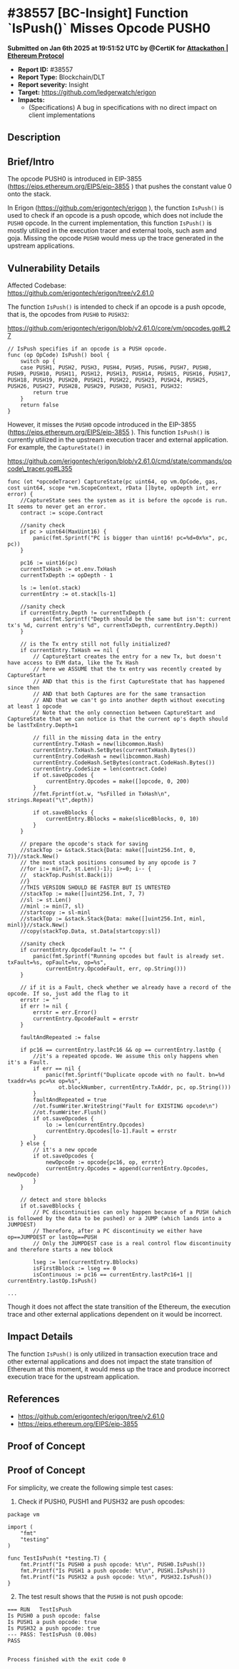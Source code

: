 # #38557 \[BC-Insight] Function \`IsPush()\` Misses Opcode PUSH0

**Submitted on Jan 6th 2025 at 19:51:52 UTC by @CertiK for** [**Attackathon | Ethereum Protocol**](https://immunefi.com/audit-competition/ethereum-protocol-attackathon)

* **Report ID:** #38557
* **Report Type:** Blockchain/DLT
* **Report severity:** Insight
* **Target:** https://github.com/ledgerwatch/erigon
* **Impacts:**
  * (Specifications) A bug in specifications with no direct impact on client implementations

## Description

## Brief/Intro

The opcode PUSH0 is introduced in EIP-3855 (https://eips.ethereum.org/EIPS/eip-3855 ) that pushes the constant value 0 onto the stack.

In Erigon (https://github.com/erigontech/erigon ), the function `IsPush()` is used to check if an opcode is a push opcode, which does not include the `PUSH0` opcode. In the current implementation, this function `IsPush()` is mostly utilized in the execution tracer and external tools, such asm and goja. Missing the opcode `PUSH0` would mess up the trace generated in the upstream applications.

## Vulnerability Details

Affected Codebase:\
https://github.com/erigontech/erigon/tree/v2.61.0

The function `IsPush()` is intended to check if an opcode is a push opcode, that is, the opcodes from `PUSH0` to `PUSH32`:

https://github.com/erigontech/erigon/blob/v2.61.0/core/vm/opcodes.go#L27

```
// IsPush specifies if an opcode is a PUSH opcode.
func (op OpCode) IsPush() bool {
	switch op {
	case PUSH1, PUSH2, PUSH3, PUSH4, PUSH5, PUSH6, PUSH7, PUSH8, PUSH9, PUSH10, PUSH11, PUSH12, PUSH13, PUSH14, PUSH15, PUSH16, PUSH17, PUSH18, PUSH19, PUSH20, PUSH21, PUSH22, PUSH23, PUSH24, PUSH25, PUSH26, PUSH27, PUSH28, PUSH29, PUSH30, PUSH31, PUSH32:
		return true
	}
	return false
}
```

However, it misses the `PUSH0` opcode introduced in the EIP-3855 (https://eips.ethereum.org/EIPS/eip-3855 ). This function `IsPush()` is currently utilized in the upstream execution tracer and external application. For example, the `CaptureState()` in

https://github.com/erigontech/erigon/blob/v2.61.0/cmd/state/commands/opcode\_tracer.go#L355

```
func (ot *opcodeTracer) CaptureState(pc uint64, op vm.OpCode, gas, cost uint64, scope *vm.ScopeContext, rData []byte, opDepth int, err error) {
	//CaptureState sees the system as it is before the opcode is run. It seems to never get an error.
	contract := scope.Contract

	//sanity check
	if pc > uint64(MaxUint16) {
		panic(fmt.Sprintf("PC is bigger than uint16! pc=%d=0x%x", pc, pc))
	}

	pc16 := uint16(pc)
	currentTxHash := ot.env.TxHash
	currentTxDepth := opDepth - 1

	ls := len(ot.stack)
	currentEntry := ot.stack[ls-1]

	//sanity check
	if currentEntry.Depth != currentTxDepth {
		panic(fmt.Sprintf("Depth should be the same but isn't: current tx's %d, current entry's %d", currentTxDepth, currentEntry.Depth))
	}

	// is the Tx entry still not fully initialized?
	if currentEntry.TxHash == nil {
		// CaptureStart creates the entry for a new Tx, but doesn't have access to EVM data, like the Tx Hash
		// here we ASSUME that the tx entry was recently created by CaptureStart
		// AND that this is the first CaptureState that has happened since then
		// AND that both Captures are for the same transaction
		// AND that we can't go into another depth without executing at least 1 opcode
		// Note that the only connection between CaptureStart and CaptureState that we can notice is that the current op's depth should be lastTxEntry.Depth+1

		// fill in the missing data in the entry
		currentEntry.TxHash = new(libcommon.Hash)
		currentEntry.TxHash.SetBytes(currentTxHash.Bytes())
		currentEntry.CodeHash = new(libcommon.Hash)
		currentEntry.CodeHash.SetBytes(contract.CodeHash.Bytes())
		currentEntry.CodeSize = len(contract.Code)
		if ot.saveOpcodes {
			currentEntry.Opcodes = make([]opcode, 0, 200)
		}
		//fmt.Fprintf(ot.w, "%sFilled in TxHash\n", strings.Repeat("\t",depth))

		if ot.saveBblocks {
			currentEntry.Bblocks = make(sliceBblocks, 0, 10)
		}
	}

	// prepare the opcode's stack for saving
	//stackTop := &stack.Stack{Data: make([]uint256.Int, 0, 7)}//stack.New()
	// the most stack positions consumed by any opcode is 7
	//for i:= min(7, st.Len()-1); i>=0; i-- {
	//	stackTop.Push(st.Back(i))
	//}
	//THIS VERSION SHOULD BE FASTER BUT IS UNTESTED
	//stackTop := make([]uint256.Int, 7, 7)
	//sl := st.Len()
	//minl := min(7, sl)
	//startcopy := sl-minl
	//stackTop := &stack.Stack{Data: make([]uint256.Int, minl, minl)}//stack.New()
	//copy(stackTop.Data, st.Data[startcopy:sl])

	//sanity check
	if currentEntry.OpcodeFault != "" {
		panic(fmt.Sprintf("Running opcodes but fault is already set. txFault=%s, opFault=%v, op=%s",
			currentEntry.OpcodeFault, err, op.String()))
	}

	// if it is a Fault, check whether we already have a record of the opcode. If so, just add the flag to it
	errstr := ""
	if err != nil {
		errstr = err.Error()
		currentEntry.OpcodeFault = errstr
	}

	faultAndRepeated := false

	if pc16 == currentEntry.lastPc16 && op == currentEntry.lastOp {
		//it's a repeated opcode. We assume this only happens when it's a Fault.
		if err == nil {
			panic(fmt.Sprintf("Duplicate opcode with no fault. bn=%d txaddr=%s pc=%x op=%s",
				ot.blockNumber, currentEntry.TxAddr, pc, op.String()))
		}
		faultAndRepeated = true
		//ot.fsumWriter.WriteString("Fault for EXISTING opcode\n")
		//ot.fsumWriter.Flush()
		if ot.saveOpcodes {
			lo := len(currentEntry.Opcodes)
			currentEntry.Opcodes[lo-1].Fault = errstr
		}
	} else {
		// it's a new opcode
		if ot.saveOpcodes {
			newOpcode := opcode{pc16, op, errstr}
			currentEntry.Opcodes = append(currentEntry.Opcodes, newOpcode)
		}
	}

	// detect and store bblocks
	if ot.saveBblocks {
		// PC discontinuities can only happen because of a PUSH (which is followed by the data to be pushed) or a JUMP (which lands into a JUMPDEST)
		// Therefore, after a PC discontinuity we either have op==JUMPDEST or lastOp==PUSH
		// Only the JUMPDEST case is a real control flow discontinuity and therefore starts a new bblock

		lseg := len(currentEntry.Bblocks)
		isFirstBblock := lseg == 0
		isContinuous := pc16 == currentEntry.lastPc16+1 || currentEntry.lastOp.IsPush()

...
```

Though it does not affect the state transition of the Ethereum, the execution trace and other external applications dependent on it would be incorrect.

## Impact Details

The function `IsPush()` is only utilized in transaction execution trace and other external applications and does not impact the state transition of Ethereum at this moment, it would mess up the trace and produce incorrect execution trace for the upstream application.

## References

* https://github.com/erigontech/erigon/tree/v2.61.0
* https://eips.ethereum.org/EIPS/eip-3855

## Proof of Concept

## Proof of Concept

For simplicity, we create the following simple test cases:

1. Check if PUSH0, PUSH1 and PUSH32 are push opcodes:

```
package vm

import (
	"fmt"
	"testing"
)

func TestIsPush(t *testing.T) {
	fmt.Printf("Is PUSH0 a push opcode: %t\n", PUSH0.IsPush())
	fmt.Printf("Is PUSH1 a push opcode: %t\n", PUSH1.IsPush())
	fmt.Printf("Is PUSH32 a push opcode: %t\n", PUSH32.IsPush())
}
```

2. The test result shows that the `PUSH0` is not push opcode:

```
=== RUN   TestIsPush
Is PUSH0 a push opcode: false
Is PUSH1 a push opcode: true
Is PUSH32 a push opcode: true
--- PASS: TestIsPush (0.00s)
PASS


Process finished with the exit code 0
```

